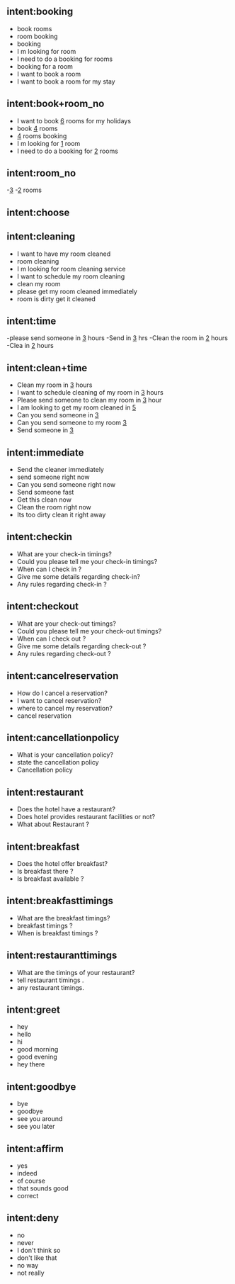 <!-- Booking intents -->
## intent:booking
- book rooms 
- room booking
- booking
- I m looking for room 
- I need to do a booking for rooms
- booking for a room
- I want to book a room 
- I want to book a room for my stay

## intent:book+room_no
- I want to book [6](number_of_rooms) rooms for my holidays
- book [4](number_of_rooms) rooms 
- [4](number_of_rooms) rooms booking
- I m looking for [1](number_of_rooms) room 
- I need to do a booking for [2](number_of_rooms) rooms
## intent:room_no
-[3](number_of_rooms)
-[2](number_of_rooms) rooms

## intent:choose
<!-- Cleaning intents -->
## intent:cleaning
- I want to have my room cleaned 
- room cleaning
- I m looking for room cleaning service 
- I want to schedule my room cleaning
- clean my room
- please get my room cleaned immediately
- room is dirty get it cleaned
## intent:time
-please send someone in [3](number_of_hours) hours
-Send in [3](number_of_hours) hrs
-Clean the room in [2](number_of_hours) hours
-Clea in [2](number_of_hours) hours

## intent:clean+time
- Clean my room in [3](number_of_hours) hours
- I want to schedule cleaning of my room in [3](number_of_hours) hours
- Please send someone to clean my room in [3](number_of_hours) hour
- I am looking to get my room cleaned in [5](number_of_hours)
- Can you send someone in [3](number_of_hours)
- Can you send someone to my room [3](number_of_hours)
- Send someone in [3](number_of_hours)

## intent:immediate
- Send the cleaner immediately
- send someone right now
- Can you send someone right now
- Send someone fast
- Get this clean now
- Clean the room right now
- Its too dirty clean it right away
<!-- FAQ's -->
## intent:checkin
- What are your check-in timings?
- Could you please tell me your check-in timings?
- When can I check in ?
- Give me some details regarding check-in?
- Any rules regarding check-in ?
## intent:checkout
- What are your check-out timings?
- Could you please tell me your check-out timings?
- When can I check out ?
- Give me some details regarding check-out ?
- Any rules regarding check-out ?
## intent:cancelreservation
- How do I cancel a reservation?
- I want to cancel reservation?
- where to cancel my reservation?
- cancel  reservation
## intent:cancellationpolicy
- What is your cancellation policy?
- state the cancellation policy
- Cancellation policy
## intent:restaurant
- Does the hotel have a restaurant?
- Does hotel provides restaurant facilities or not?
- What about Restaurant ?
## intent:breakfast
- Does the hotel offer breakfast?
- Is breakfast there ?
- Is breakfast available ?
## intent:breakfasttimings
- What are the breakfast timings?
- breakfast timings ?
- When is  breakfast timings ?
## intent:restauranttimings
- What are the timings of your restaurant?
- tell restaurant timings .
- any restaurant timings.
 <!-- Greetings -->
## intent:greet
- hey
- hello
- hi
- good morning
- good evening
- hey there

## intent:goodbye
- bye
- goodbye
- see you around
- see you later

## intent:affirm
- yes
- indeed
- of course
- that sounds good
- correct

## intent:deny
- no
- never
- I don't think so
- don't like that
- no way
- not really

